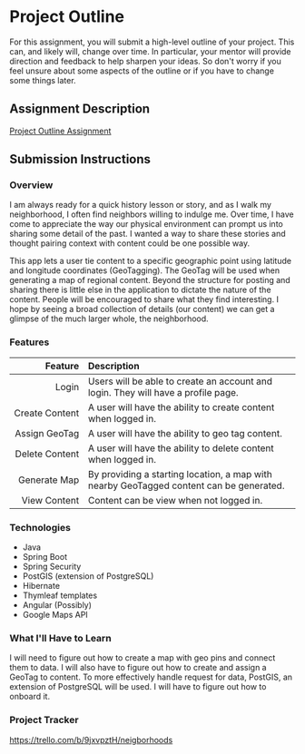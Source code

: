 # Project Outline
For this assignment, you will submit a high-level outline of your project. This can, and likely will, change over time. In particular, your mentor will provide direction and feedback to help sharpen your ideas. So don't worry if you feel unsure about some aspects of the outline or if you have to change some things later.

## Assignment Description
[Project Outline Assignment](https://education.launchcode.org/liftoff/modules/assignments/project-outline)

## Submission Instructions

### Overview
I am always ready for a quick history lesson or story, and as I walk my neighborhood, I often find neighbors willing to indulge me. Over time, I have come to appreciate the way our physical environment can prompt us into sharing some detail of the past. I wanted a way to share these stories and thought pairing context with content could be one possible way.

This app lets a user tie content to a specific geographic point using latitude and longitude coordinates (GeoTagging). The GeoTag will be used when generating a map of regional content. Beyond the structure for posting and sharing there is little else in the application to dictate the nature of the content. People will be encouraged to share what they find interesting. I hope by seeing a broad collection of details (our content) we can get a glimpse of the much larger whole, the neighborhood.

### Features
Feature|Description 
---:|:---
Login|Users will be able to create an account and login. They will have a profile page.
Create&nbsp;Content|A user will have the ability to create content when logged in.
Assign&nbsp;GeoTag| A user will have the ability to geo tag content.
Delete&nbsp;Content|A user will have the ability to delete content when logged in.
Generate&nbsp;Map|By providing a starting location, a map with nearby GeoTagged content can be generated.
View&nbsp;Content|Content can be view when not logged in.

### Technologies
- Java 
- Spring Boot
- Spring Security 
- PostGIS (extension of PostgreSQL) 
- Hibernate 
- Thymleaf templates
- Angular (Possibly)
- Google Maps API

### What I'll Have to Learn
I will need to figure out how to create a map with geo pins and connect them to data. I will also have to figure out how to create and assign a GeoTag to content.
To more effectively handle request for data, PostGIS, an extension of PostgreSQL will be used. I will have to figure out how to onboard it.
### Project Tracker
https://trello.com/b/9jxvpztH/neigborhoods